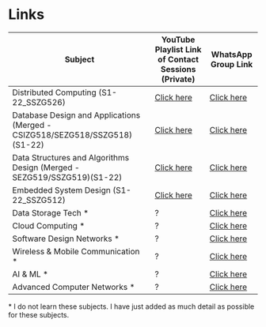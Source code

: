 # Links
|Subject|YouTube Playlist Link of Contact Sessions (Private)|WhatsApp Group Link|
|-------|---------------------------------------------------|-------------------|
|Distributed Computing (S1-22_SSZG526)|[Click here](https://github.com/anushibin007/bits-wilp-2022-2024-private/blob/master/sem-1/semester-1.MD)|[Click here](https://chat.whatsapp.com/DZMijyRwkfk2dODLbk4Mqi)|
|Database Design and Applications (Merged - CSIZG518/SEZG518/SSZG518)(S1-22)|[Click here](https://github.com/anushibin007/bits-wilp-2022-2024-private/blob/master/sem-1/semester-1.MD)|[Click here](https://chat.whatsapp.com/ILGHNLO8By45N8E5kosi36)|
|Data Structures and Algorithms Design (Merged - SEZG519/SSZG519)(S1-22)|[Click here](https://github.com/anushibin007/bits-wilp-2022-2024-private/blob/master/sem-1/semester-1.MD)|[Click here](https://chat.whatsapp.com/Lkqg5YkH0cqAHDaTuGoBZE)|
|Embedded System Design (S1-22_SSZG512)|[Click here](https://github.com/anushibin007/bits-wilp-2022-2024-private/blob/master/sem-1/semester-1.MD)|[Click here](https://chat.whatsapp.com/E5dsv8KlVeoDeMphzZSakq)|
|Data Storage Tech *|?|[Click here](https://chat.whatsapp.com/BmgZKxQKtOz3i1QXtuYgsr)|
|Cloud Computing *|?|[Click here](https://chat.whatsapp.com/JFnp975YfsQ0ofVFCPcxvn)|
|Software Design Networks *|?|[Click here](https://chat.whatsapp.com/FM4se0mC9laDblUSocnNgV)|
|Wireless & Mobile Communication *|?|[Click here](https://chat.whatsapp.com/KH5m0yyapcc1MA0b3RMdhf)|
|AI & ML *|?|[Click here](https://chat.whatsapp.com/K9f7iqBGROD7gy9r6InWRX)|
|Advanced Computer Networks *|?|[Click here](https://chat.whatsapp.com/Ls7gbS81MdH6Nq34kQu9TQ)|

\* I do not learn these subjects. I have just added as much detail as possible for these subjects.
